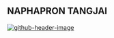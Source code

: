 <h2>NAPHAPRON TANGJAI</h2>
<a href='https://postimg.cc/jwR7Wjv4' target='_blank'><img src='https://i.postimg.cc/jwR7Wjv4/github-header-image.png' border='0' alt='github-header-image'/></a>
<!--
**Naphaporn-Tangai/Naphaporn-Tangai** is a ✨ _special_ ✨ repository because its `README.md` (this file) appears on your GitHub profile.

Here are some ideas to get you started:

- 🔭 I’m currently working on ...
- 🌱 I’m currently learning ...
- 👯 I’m looking to collaborate on ...
- 🤔 I’m looking for help with ...
- 💬 Ask me about ...
- 📫 How to reach me: ...
- 😄 Pronouns: ...
- ⚡ Fun fact: ...
-->
